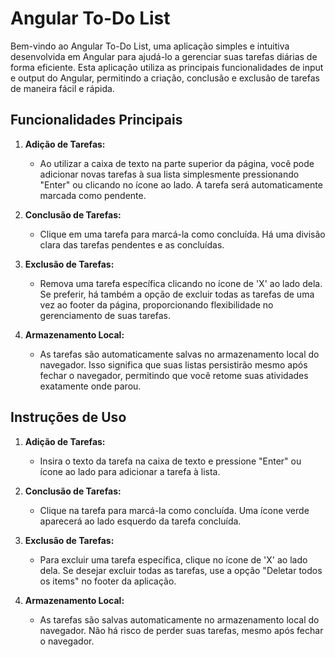 # Angular To-Do List

Bem-vindo ao Angular To-Do List, uma aplicação simples e intuitiva desenvolvida em Angular para ajudá-lo a gerenciar suas tarefas diárias de forma eficiente. Esta aplicação utiliza as principais funcionalidades de input e output do Angular, permitindo a criação, conclusão e exclusão de tarefas de maneira fácil e rápida.

## Funcionalidades Principais

1. **Adição de Tarefas:**
   - Ao utilizar a caixa de texto na parte superior da página, você pode adicionar novas tarefas à sua lista simplesmente pressionando "Enter" ou clicando no ícone ao lado. A tarefa será automaticamente marcada como pendente.

2. **Conclusão de Tarefas:**
   - Clique em uma tarefa para marcá-la como concluída. Há uma divisão clara das tarefas pendentes e as concluídas.

3. **Exclusão de Tarefas:**
   - Remova uma tarefa específica clicando no ícone de 'X' ao lado dela. Se preferir, há também a opção de excluir todas as tarefas de uma vez ao footer da página, proporcionando flexibilidade no gerenciamento de suas tarefas.

4. **Armazenamento Local:**
   - As tarefas são automaticamente salvas no armazenamento local do navegador. Isso significa que suas listas persistirão mesmo após fechar o navegador, permitindo que você retome suas atividades exatamente onde parou.

## Instruções de Uso

1. **Adição de Tarefas:**
   - Insira o texto da tarefa na caixa de texto e pressione "Enter" ou ícone ao lado para adicionar a tarefa à lista.

2. **Conclusão de Tarefas:**
   - Clique na tarefa para marcá-la como concluída. Uma ícone verde aparecerá ao lado esquerdo da tarefa concluída.

3. **Exclusão de Tarefas:**
   - Para excluir uma tarefa específica, clique no ícone de 'X' ao lado dela. Se desejar excluir todas as tarefas, use a opção "Deletar todos os items" no footer da aplicação.

4. **Armazenamento Local:**
   - As tarefas são salvas automaticamente no armazenamento local do navegador. Não há risco de perder suas tarefas, mesmo após fechar o navegador.
